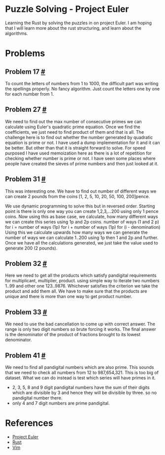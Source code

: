 # Puzzle Solving - Project Euler

Learning the Rust by solving the puzzles in on project Euler.
I am hoping that I will learn more about the rust structuring, and 
learn about the algorithms. 

# Problems

## Problem 17 [#](https://projecteuler.net/problem=17)

To count the letters of numbers from 1 to 1000, the difficult part was 
writing the spellings properly. No fancy algorithm. Just count the letters
one by one for each number from 1. 

## Problem 27 [#](https://projecteuler.net/problem=27)

We need to find out the max number of consecutive primes we can calculate
using Euler's quadratic prime equation. Once we find the coefficients, 
we just need to find product of them and that is all. 
The challenge here is to find out whether the number generated by quadratic
equation is prime or not. I have used a dump implementation for it and it can
be better. But other than that it is straight forward to solve. 
For speed purposed I have used memoization here as there is a lot of repetition
for checking whether number is prime or not. 
I have seen some places where people have created the sieves of prime numbers
and then just looked at it.


## Problem 31 [#](https://projecteuler.net/problem=31)

This was interesting one. We have to find out number of different ways we can 
create 2 pounds from the coins [1, 2, 5, 10, 20, 50, 100, 200]pence. 

We use dynamic programming to solve this but in reversed order. Starting 
point is there is only one way you can create 1,2,3,...200 using only 1 pence 
coins. Now using this as base case, we calculate, how many different ways we can 
create this series using 1p and 2p coins. 
number of ways (1 and 2 p) for i = number of ways (1p) for i + number 
                                   of ways (1p) for (i - denomination)
Using this we calculate upwards how many ways we can generate the 
number of ways we can calculate 1..200 using 1p then 1 and 2p and further.
Once we have all the calculations generated, we just take the value used 
to generate 200 (2 pounds).

## Problem 32 [#](https://projecteuler.net/problem=32)

Here we need to get all the products which satisfy pandigital requirements
for multiplicant, multiplier, product. using simple way to iterate two 
numbers 1..99 and other one 123..9876. Whichever satisfies the criterion
we take the product and add them all. We have to make sure that the products
are unique and there is more than one way to get product number. 

## Problem 33 [#](https://projecteuler.net/problem=33)

We need to use the bad cancellation to come up with correct answer. The range is 
only two digit numbers so brute forcing it works. The final answer is the 
denominator of the product of fractions brought to its lowest denominator. 


## Problem 41 [#](https://projecteuler.net/problem=41)

We need to find all pandigital numbers which are also prime. This sounds 
that we need to check all numbers from 12 to 987,654,321. This is too big 
of dataset. What we can do instead is test which series will have primes 
in it. 

- 2, 3, 5, 8 and 9 digit pandigital numbers have the sum of their digits 
which are divisible by 3 and hence they will be divisible by three. so 
no pandigital number there. 
- only 4 and 7 digit numbers are prime pandigital. 


# References

- [Project Euler](https://projecteuler.net/)
- [Rust](https://www.rust-lang.org/)
- [Vim](https://www.vim.org/)

